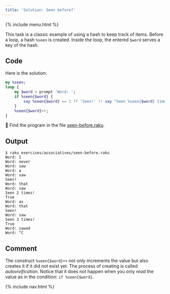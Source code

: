 ```yaml
---
title: 'Solution: Seen before?'
---
```


{% include menu.html %}

This task is a classic example of using a hash to keep track of items. Before a loop, a hash `%seen` is created. Inside the loop, the entered `$word` serves a key of the hash.

## Code

Here is the solution:

```raku
my %seen;
loop {
    my $word = prompt 'Word: ';
    if %seen{$word} {
        say %seen{$word} == 1 ?? 'Seen!' !! say "Seen %seen{$word} times!";
    }
    %seen{$word}++;
}
```

🦋 Find the program in the file [seen-before.raku](https://github.com/ash/raku-course/blob/master/exercises/associatives/seen-before.raku).

## Output

```console
$ raku exercises/associatives/seen-before.raku
Word: I
Word: never
Word: saw
Word: a
Word: saw
Seen!
Word: that
Word: saw
Seen 2 times!
True
Word: as
Word: that
Seen!
Word: saw
Seen 3 times!
True
Word: sawed
Word: ^C
```

## Comment

The construct `%seen{$word}++` not only increments the value but also creates it if it did not exist yet. The process of creating is called _autovivification_. Notice that it does not happen when you only _read_ the value as in the condition: `if %seen{$word}`.

{% include nav.html %}
